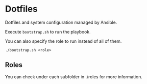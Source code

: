 # Dotfiles

Dotfiles and system configuration managed by Ansible.

Execute `bootstrap.sh` to run the playbook.

You can also specify the role to run instead of all of them.

`./bootstrap.sh <role>`

## Roles

You can check under each subfolder in ./roles for more information.